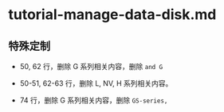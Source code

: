 # tutorial-manage-data-disk.md

## 特殊定制

* 50, 62 行，删除 G 系列相关内容，删除 `and G`

* 50-51, 62-63 行，删除 L, NV, H 系列相关内容。

* 74 行，删除 G 系列相关内容，删除 `GS-series,`